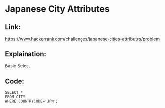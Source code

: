 # Japanese City Attributes

## Link:
https://www.hackerrank.com/challenges/japanese-cities-attributes/problem


## Explaination:
Basic Select


## Code:

```
SELECT *
FROM CITY 
WHERE COUNTRYCODE='JPN';

```
